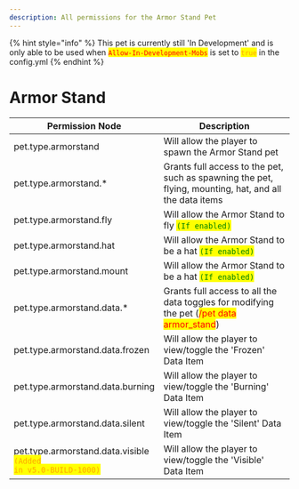 ```yaml
---
description: All permissions for the Armor Stand Pet
---
```


{% hint style="info" %}
This pet is currently still 'In Development' and is only able to be used when
<mark style="color:red;">`Allow-In-Development-Mobs`</mark> is set to <mark style="color:orange;">`true`</mark> in the config.yml
{% endhint %}

# Armor Stand
| Permission Node | Description |
| - | - |
| pet.type.armorstand | Will allow the player to spawn the Armor Stand pet |
| pet.type.armorstand.* | Grants full access to the pet, such as spawning the pet, flying, mounting, hat, and all the data items |
| pet.type.armorstand.fly | Will allow the Armor Stand to fly <mark style="color:green;">`(If enabled)`</mark> |
| pet.type.armorstand.hat | Will allow the Armor Stand to be a hat <mark style="color:green;">`(If enabled)`</mark> |
| pet.type.armorstand.mount | Will allow the Armor Stand to be a hat <mark style="color:green;">`(If enabled)`</mark> |
| pet.type.armorstand.data.* | Grants full access to all the data toggles for modifying the pet (<mark style="color:red;">/pet data armor_stand</mark>) |
| pet.type.armorstand.data.frozen | Will allow the player to view/toggle the 'Frozen' Data Item |
| pet.type.armorstand.data.burning | Will allow the player to view/toggle the 'Burning' Data Item |
| pet.type.armorstand.data.silent | Will allow the player to view/toggle the 'Silent' Data Item |
| pet.type.armorstand.data.visible<br><mark style="color:orange;"><code>(Added in v5.0-BUILD-1000)</code></mark> | Will allow the player to view/toggle the 'Visible' Data Item |

